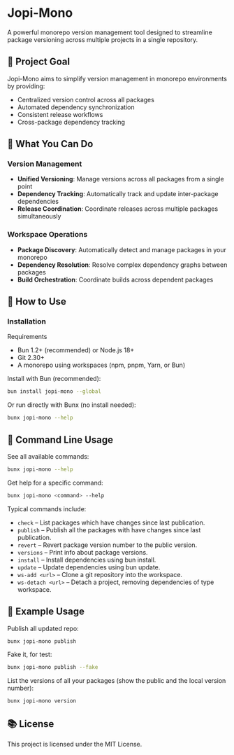 # Jopi-Mono

A powerful monorepo version management tool designed to streamline package versioning across multiple projects in a single repository.

## 🎯 Project Goal

Jopi-Mono aims to simplify version management in monorepo environments by providing:
- Centralized version control across all packages
- Automated dependency synchronization
- Consistent release workflows
- Cross-package dependency tracking

## 🚀 What You Can Do

### Version Management
- **Unified Versioning**: Manage versions across all packages from a single point
- **Dependency Tracking**: Automatically track and update inter-package dependencies
- **Release Coordination**: Coordinate releases across multiple packages simultaneously

### Workspace Operations
- **Package Discovery**: Automatically detect and manage packages in your monorepo
- **Dependency Resolution**: Resolve complex dependency graphs between packages
- **Build Orchestration**: Coordinate builds across dependent packages

## 📖 How to Use

### Installation

Requirements
- Bun 1.2+ (recommended) or Node.js 18+
- Git 2.30+
- A monorepo using workspaces (npm, pnpm, Yarn, or Bun)

Install with Bun (recommended):
````sh
bun install jopi-mono --global
````
Or run directly with Bunx (no install needed):
```sh
bunx jopi-mono --help
```

## 📝 Command Line Usage

See all available commands:
```sh
bunx jopi-mono --help
```

Get help for a specific command:
```sh
bunx jopi-mono <command> --help
```

Typical commands include:
- `check` – List packages which have changes since last publication.
- `publish` – Publish all the packages with have changes since last publication.
- `revert` – Revert package version number to the public version.
- `versions` – Print info about package versions.
- `install` – Install dependencies using bun install.
- `update` – Update dependencies using bun update.
- `ws-add <url>` – Clone a git repository into the workspace.
- `ws-detach <url>` – Detach a project, removing dependencies of type workspace.

## 📝 Example Usage

Publish all updated repo:
```sh
bunx jopi-mono publish
```

Fake it, for test:
```sh
bunx jopi-mono publish --fake
```

List the versions of all your packages (show the public and the local version number):
```sh
bunx jopi-mono version
```

## 📚 License

This project is licensed under the MIT License.